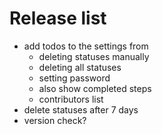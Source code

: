 # Release list

-   add todos to the settings from
    -   deleting statuses manually
    -   deleting all statuses
    -   setting password
    -   also show completed steps
    -   contributors list
-   delete statuses after 7 days
-   version check?
